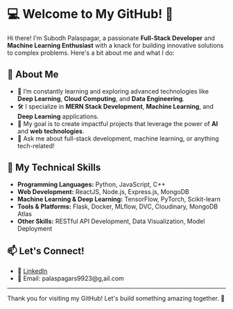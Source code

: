 
# 💻 Welcome to My GitHub! 👋

Hi there! I'm Subodh Palaspagar, a passionate **Full-Stack Developer** and **Machine Learning Enthusiast** with a knack for building innovative solutions to complex problems. Here's a bit about me and what I do:

## 🚀 About Me
- 🌱 I’m constantly learning and exploring advanced technologies like **Deep Learning**, **Cloud Computing**, and **Data Engineering**.
- 🛠️ I specialize in **MERN Stack Development**, **Machine Learning**, and **Deep Learning** applications.
- 🎯 My goal is to create impactful projects that leverage the power of **AI** and **web technologies**.
- 💬 Ask me about full-stack development, machine learning, or anything tech-related!

## 🔧 My Technical Skills
- **Programming Languages:** Python, JavaScript, C++
- **Web Development:** ReactJS, Node.js, Express.js, MongoDB
- **Machine Learning & Deep Learning:** TensorFlow, PyTorch, Scikit-learn
- **Tools & Platforms:** Flask, Docker, MLflow, DVC, Cloudinary, MongoDB Atlas
- **Other Skills:** RESTful API Development, Data Visualization, Model Deployment

## 📫 Let's Connect!
- 💼 [LinkedIn](https://www.linkedin.com/in/yourprofile)
- 📧 Email: palaspagars9923@g,ail.com

---

Thank you for visiting my GitHub! Let's build something amazing together. 🚀

